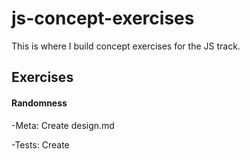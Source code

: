 # js-concept-exercises

This is where I build concept exercises for the JS track.

## Exercises

#### Randomness

-Meta: Create design.md

-Tests: Create

